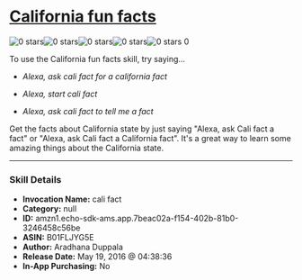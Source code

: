# [California fun facts](http://alexa.amazon.com/#skills/amzn1.echo-sdk-ams.app.7beac02a-f154-402b-81b0-3246458c56be)
![0 stars](../../images/ic_star_border_black_18dp_1x.png)![0 stars](../../images/ic_star_border_black_18dp_1x.png)![0 stars](../../images/ic_star_border_black_18dp_1x.png)![0 stars](../../images/ic_star_border_black_18dp_1x.png)![0 stars](../../images/ic_star_border_black_18dp_1x.png) 0

To use the California fun facts skill, try saying...

* *Alexa, ask cali fact for a california fact*

* *Alexa, start cali fact*

* *Alexa, ask cali fact to tell me a fact*

Get the facts about California state by just saying "Alexa, ask Cali fact a fact" or "Alexa, ask Cali fact a California fact".
It's a great way to learn some amazing things about the California state.

***

### Skill Details

* **Invocation Name:** cali fact
* **Category:** null
* **ID:** amzn1.echo-sdk-ams.app.7beac02a-f154-402b-81b0-3246458c56be
* **ASIN:** B01FLJYG5E
* **Author:** Aradhana Duppala
* **Release Date:** May 19, 2016 @ 04:38:36
* **In-App Purchasing:** No
